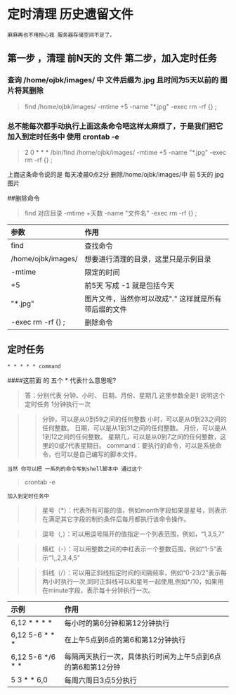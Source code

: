 # 定时清理 历史遗留文件

	麻麻再也不用担心我 服务器存储空间不足了。
	

## 第一步 ，清理 前N天的 文件  第二步，加入定时任务 


### 查询 /home/ojbk/images/ 中 文件后缀为.jpg 且时间为5天以前的 图片将其删除 
>find /home/ojbk/images/ -mtime +5 -name "*.jpg" -exec rm -rf {} \;

### 总不能每次都手动执行上面这条命令吧这样太麻烦了，于是我们把它加入到定时任务中 使用 crontab -e 
>2 0 * * * /bin/find /home/ojbk/images/ -mtime +5 -name "*.jpg" -exec rm -rf {} \;

上面这条命令说的是 每天凌晨0点2分  删除/home/ojbk/images/中 前 5天的 jpg 图片


##删除命令 

>find 对应目录 -mtime +天数 -name "文件名" -exec rm -rf {} \;


|参数|作用|
|:-|:-|
|find|查找命令 |
|/home/ojbk/images/|想要进行清理的目录，这里只是示例目录|
|-mtime|限定的时间|
|+5| 前5天   写成 -1 就是包括今天|
|"*.jpg"|图片文件，当然你可以改成"*.*" 这样就是所有带后缀的文件|
|-exec rm -rf {} \;|删除命令 |
	
## 定时任务   

	* * * * * command 

####这前面 的 五个  * 代表什么意思呢?
	
>答：分别代表  分钟、小时、 日期、月份、星期几  这里参数全是1 说明这个定时任务 1分钟执行一次

>>分钟，可以是从0到59之间的任何整数
>>小时，可以是从0到23之间的任何整数。
>>日期，可以是从1到31之间的任何整数。
>>月份，可以是从1到12之间的任何整数。
>>星期几，可以是从0到7之间的任何整数，这里的0或7代表星期日。
>>command：要执行的命令，可以是系统命令，也可以是自己编写的脚本文件。

	当然 你可以把 一系列的命令写到shell脚本中 通过这个
	
>crontab -e 

	加入到定时任务中 

>>星号（*）：代表所有可能的值，例如month字段如果是星号，则表示在满足其它字段的制约条件后每月都执行该命令操作。

>>逗号（,）：可以用逗号隔开的值指定一个列表范围，例如，“1,3,5,7”

>>横杠（-）：可以用整数之间的中杠表示一个整数范围，例如“1-5”表示“1,,2,3,4,5”

>>斜线（/）：可以用正斜线指定时间的间隔频率，例如“0-23/2”表示每两小时执行一次,同时正斜线可以和星号一起使用,例如*/10，如果用在minute字段，表示每十分钟执行一次。

|示例|作用|
|:-|:-|
|6,12 * * * *|每小时的第6分钟和第12分钟执行 |
|6,12 5-6 * * * |在上午5点到6点的第6和第12分钟执行|
|6,12 5-6 */6 * * |每隔两天执行一次，具体执行时间为上午5点到6点的第6和第12分钟|
|5 3 * * 6,0| 每周六周日3点5分执行|


